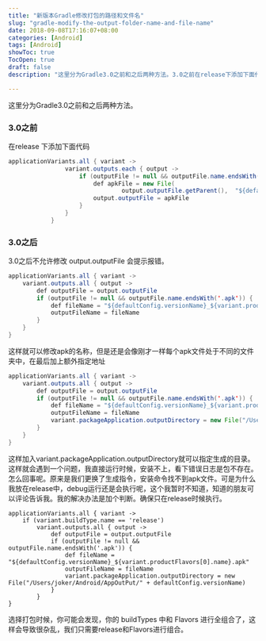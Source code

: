 ```yaml
---
title: "新版本Gradle修改打包的路径和文件名"
slug: "gradle-modify-the-output-folder-name-and-file-name"
date: 2018-09-08T17:16:07+08:00
categories: [Android]
tags: [Android]
showToc: true
TocOpen: true
draft: false
description: "这里分为Gradle3.0之前和之后两种方法。3.0之前在release下添加下面代码applicationVariants.all"

---
```

                
这里分为Gradle3.0之前和之后两种方法。
### 3.0之前
在release 下添加下面代码
```java
applicationVariants.all { variant ->
                variant.outputs.each { output ->
                    if (outputFile != null && outputFile.name.endsWith('.apk')) {
                        def apkFile = new File(
                                output.outputFile.getParent(),  "${defaultConfig.versionName}_${variant.productFlavors[0].name}.apk")
                        output.outputFile = apkFile
                    }
                }
            }
```
### 3.0之后
3.0之后不允许修改 output.outputFile 会提示报错。
```java
applicationVariants.all { variant ->
    variant.outputs.all { output ->
        def outputFile = output.outputFile
        if (outputFile != null && outputFile.name.endsWith('.apk')) {
            def fileName = "${defaultConfig.versionName}_${variant.productFlavors[0].name}.apk"
            outputFileName = fileName
        }
    }
}
```
这样就可以修改apk的名称，但是还是会像刚才一样每个apk文件处于不同的文件夹中，在最后加上额外指定地址
```java
applicationVariants.all { variant ->
    variant.outputs.all { output ->
        def outputFile = output.outputFile
        if (outputFile != null && outputFile.name.endsWith('.apk')) {
            def fileName = "${defaultConfig.versionName}_${variant.productFlavors[0].name}.apk"
            outputFileName = fileName
            variant.packageApplication.outputDirectory = new File("/Users/joker/Android/AppOutPut/" + defaultConfig.versionName)
        }
    }
}
```
这样加入variant.packageApplication.outputDirectory就可以指定生成的目录。这样就会遇到一个问题，我直接运行时候，安装不上，看下错误日志是包不存在。怎么回事呢。原来是我们更换了生成指令，安装命令找不到apk文件。可是为什么我放在release中，debug运行还是会执行呢，这个我暂时不知道，知道的朋友可以评论告诉我。我的解决办法是加个判断。确保只在release时候执行。
```
applicationVariants.all { variant ->
    if (variant.buildType.name == 'release')
        variant.outputs.all { output ->
            def outputFile = output.outputFile
            if (outputFile != null && outputFile.name.endsWith('.apk')) {
                def fileName = "${defaultConfig.versionName}_${variant.productFlavors[0].name}.apk"
                outputFileName = fileName
                variant.packageApplication.outputDirectory = new File("/Users/joker/Android/AppOutPut/" + defaultConfig.versionName)
            }
        }
}
```
选择打包时候，你可能会发现，你的 buildTypes 中和 Flavors 进行全组合了，这样会导致很杂乱，我们只需要release和Flavors进行组合。
